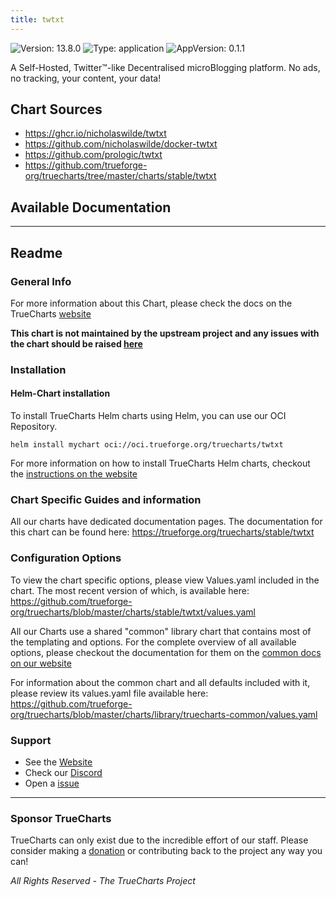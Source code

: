 ```yaml
---
title: twtxt
---
```


![Version: 13.8.0](https://img.shields.io/badge/Version-13.8.0-informational?style=flat-square) ![Type: application](https://img.shields.io/badge/Type-application-informational?style=flat-square) ![AppVersion: 0.1.1](https://img.shields.io/badge/AppVersion-0.1.1-informational?style=flat-square)

A Self-Hosted, Twitter™-like Decentralised microBlogging platform. No ads, no tracking, your content, your data!

## Chart Sources

- https://ghcr.io/nicholaswilde/twtxt
- https://github.com/nicholaswilde/docker-twtxt
- https://github.com/prologic/twtxt
- https://github.com/trueforge-org/truecharts/tree/master/charts/stable/twtxt

## Available Documentation



---

## Readme


### General Info

For more information about this Chart, please check the docs on the TrueCharts [website](https://trueforge.org/truecharts/stable/twtxt)

**This chart is not maintained by the upstream project and any issues with the chart should be raised [here](https://github.com/trueforge-org/truecharts/issues/new/choose)**

### Installation

#### Helm-Chart installation

To install TrueCharts Helm charts using Helm, you can use our OCI Repository.

`helm install mychart oci://oci.trueforge.org/truecharts/twtxt`

For more information on how to install TrueCharts Helm charts, checkout the [instructions on the website](https://trueforge.org/guides/)

### Chart Specific Guides and information

All our charts have dedicated documentation pages.
The documentation for this chart can be found here:
https://trueforge.org/truecharts/stable/twtxt

### Configuration Options

To view the chart specific options, please view Values.yaml included in the chart.
The most recent version of which, is available here: https://github.com/trueforge-org/truecharts/blob/master/charts/stable/twtxt/values.yaml

All our Charts use a shared "common" library chart that contains most of the templating and options.
For the complete overview of all available options, please checkout the documentation for them on the [common docs on our website](https://trueforge.org/truecharts-common/)

For information about the common chart and all defaults included with it, please review its values.yaml file available here: https://github.com/trueforge-org/truecharts/blob/master/charts/library/truecharts-common/values.yaml

### Support

- See the [Website](https://truecharts.org)
- Check our [Discord](https://discord.gg/tVsPTHWTtr)
- Open a [issue](https://github.com/trueforge-org/truecharts/issues/new/choose)

---

### Sponsor TrueCharts

TrueCharts can only exist due to the incredible effort of our staff.
Please consider making a [donation](https://trueforge.org/general/sponsor/) or contributing back to the project any way you can!

_All Rights Reserved - The TrueCharts Project_
